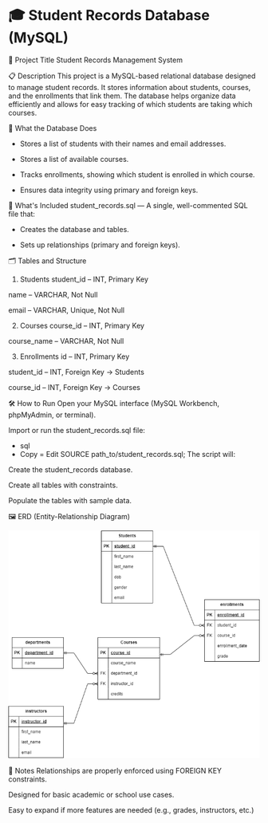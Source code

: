 # 🎓 Student Records Database (MySQL)
📘 Project Title
Student Records Management System

📋 Description
This project is a MySQL-based relational database designed to manage student records. It stores information about students, courses, and the enrollments that link them. The database helps organize data efficiently and allows for easy tracking of which students are taking which courses.

🧱 What the Database Does
- Stores a list of students with their names and email addresses.

- Stores a list of available courses.

- Tracks enrollments, showing which student is enrolled in which course.

- Ensures data integrity using primary and foreign keys.


📁 What's Included
student_records.sql — A single, well-commented SQL file that:

- Creates the database and tables.

- Sets up relationships (primary and foreign keys).


🗂️ Tables and Structure
1. Students
student_id – INT, Primary Key

name – VARCHAR, Not Null

email – VARCHAR, Unique, Not Null

2. Courses
course_id – INT, Primary Key

course_name – VARCHAR, Not Null

3. Enrollments
id – INT, Primary Key

student_id – INT, Foreign Key → Students

course_id – INT, Foreign Key → Courses

🛠️ How to Run
Open your MySQL interface (MySQL Workbench, phpMyAdmin, or terminal).

Import or run the student_records.sql file:

- sql
- Copy
= Edit
SOURCE path_to/student_records.sql;
The script will:

Create the student_records database.

Create all tables with constraints.

Populate the tables with sample data.

🖼️ ERD (Entity-Relationship Diagram)

![ERD](./Students-Record.png)

📌 Notes
Relationships are properly enforced using FOREIGN KEY constraints.

Designed for basic academic or school use cases.

Easy to expand if more features are needed (e.g., grades, instructors, etc.)





